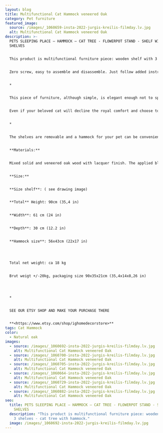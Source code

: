 ```yaml
---
layout: blog
title: Multifunctional Cat Hammock veneered Oak
category: Pet furniture
featured_image:
  source: /images/_1060659-insta-2022-jurgis-kreilis-filmday.lv.jpg
  alt: Multifunctional Cat Hammock veneered Oak
description: >-
  PETS SLEEPING PLACE – HAMMOCK – CAT TREE - FLOWERPOT STAND - SHELF WITH 3
  SHELVES


  This product is multifunctional furniture piece: wooden shelf with 3 shelves - cat tree with hammock.


  Zero screw, easy to assemble and disassemble. Just follow added instruction.


  *


  This piece of furniture, although simple, is elegant enough not to spoil the overall look of your home interior. Can be used not only as a pet furniture - cat tree/hammock for your cat, but also as a book shelf, pot stand, etc.


  Even if your beloved cat will decline the royal comfort and choose to sleep elsewhere, you will easily find another practical and equally stylish application for this furniture piece.


  *


  The shelves are removable and a hammock for your pet can be conveniently placed in shelf place: see instruction drawings and product photos.


  **Materials:**


  Mixed solid and veneered oak wood with lacquer finish. The applied black filler in places of knots, cracks, and other natural defects, make the item look slightly rustic. Due to the natural diversity of wood, each piece has a unique texture.


  **Size:**


  **Size shelf**: ( see drawing image)


  **Total** Height: 90cm (35,4 in)


  **Width**: 61 cm (24 in)


  **Depth**: 30 cm (12.2 in)


  **Hammock size**: 56x43cm (22x17 in)




  Total net weight: ca 18 kg


  Brut weigt +/-20kg, packaging size 90x35x21cm (35,4x14x8,26 in)




  *


  SEE OUR ETSY SHOP AND MAKE YOUR PURCHASE THERE


  **<https://www.etsy.com/shop/ighomedecorstore>**
tags: Cat Hammock
color:
  - Natural oak
images:
  - source: /images/_1060692-insta-2022-jurgis-kreilis-filmday.lv.jpg
    alt: Multifunctional Cat Hammock veneered Oak
  - source: /images/_1060700-insta-2022-jurgis-kreilis-filmday.lv.jpg
    alt: Multifunctional Cat Hammock veneered Oak
  - source: /images/_1060705-insta-2022-jurgis-kreilis-filmday.lv.jpg
    alt: Multifunctional Cat Hammock veneered Oak
  - source: /images/_1060664-insta-2022-jurgis-kreilis-filmday.lv.jpg
    alt: Multifunctional Cat Hammock veneered Oak
  - source: /images/_1060729-insta-2022-jurgis-kreilis-filmday.lv.jpg
    alt: Multifunctional Cat Hammock veneered Oak
  - source: /images/_1060882-insta-2022-jurgis-kreilis-filmday.lv.jpg
    alt: Multifunctional Cat Hammock veneered Oak
seo:
  title: PETS SLEEPING PLACE – HAMMOCK – CAT TREE - FLOWERPOT STAND - SHELF WITH 3
    SHELVES
  description: "This product is multifunctional furniture piece: wooden shelf with
    3 shelves - cat tree with hammock."
  image: /images/_1060692-insta-2022-jurgis-kreilis-filmday.lv.jpg
---
```

